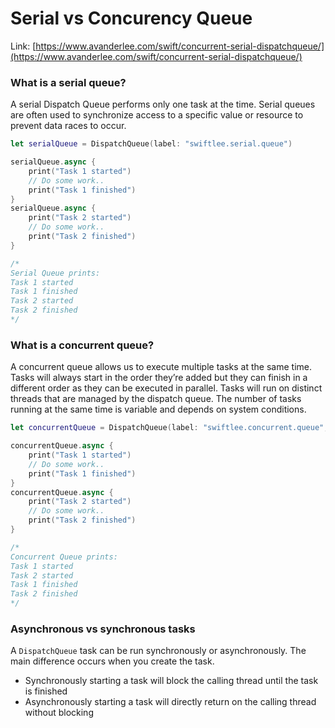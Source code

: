 # Serial vs Concurency Queue

Link: [https://www.avanderlee.com/swift/concurrent-serial-dispatchqueue/](https://www.avanderlee.com/swift/concurrent-serial-dispatchqueue/)

### What is a serial queue?

A serial Dispatch Queue performs only one task at the time. Serial queues are often used to synchronize access to a specific value or resource to prevent data races to occur.

```swift
let serialQueue = DispatchQueue(label: "swiftlee.serial.queue")

serialQueue.async {
    print("Task 1 started")
    // Do some work..
    print("Task 1 finished")
}
serialQueue.async {
    print("Task 2 started")
    // Do some work..
    print("Task 2 finished")
}

/*
Serial Queue prints:
Task 1 started
Task 1 finished
Task 2 started
Task 2 finished
*/
```

### What is a concurrent queue?

A concurrent queue allows us to execute multiple tasks at the same time. Tasks will always start in the order they’re added but they can finish in a different order as they can be executed in parallel. Tasks will run on distinct threads that are managed by the dispatch queue. The number of tasks running at the same time is variable and depends on system conditions.

```swift
let concurrentQueue = DispatchQueue(label: "swiftlee.concurrent.queue", attributes: .concurrent)

concurrentQueue.async {
    print("Task 1 started")
    // Do some work..
    print("Task 1 finished")
}
concurrentQueue.async {
    print("Task 2 started")
    // Do some work..
    print("Task 2 finished")
}

/*
Concurrent Queue prints:
Task 1 started
Task 2 started
Task 1 finished
Task 2 finished
*/
```



### Asynchronous vs synchronous tasks

A `DispatchQueue` task can be run synchronously or asynchronously. The main difference occurs when you create the task.

* Synchronously starting a task will block the calling thread until the task is finished
* Asynchronously starting a task will directly return on the calling thread without blocking
